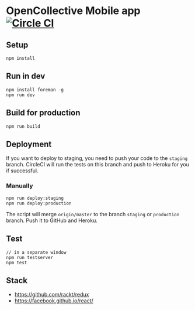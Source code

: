 # OpenCollective Mobile app [![Circle CI](https://circleci.com/gh/OpenCollective/opencollective-mobileapp/tree/master.svg?style=svg&circle-token=f96fc77d4d46882a72fff85ad9ce98b8b9f58ca7)](https://circleci.com/gh/OpenCollective/opencollective-mobileapp/tree/master)

## Setup

```
npm install
```

## Run in dev

```
npm install foreman -g
npm run dev
```

## Build for production

```
npm run build
```

## Deployment

If you want to deploy to staging, you need to push your code to the `staging` branch. CircleCI will run the tests on this branch and push to Heroku for you if successful.

### Manually

```
npm run deploy:staging
npm run deploy:production
```

The script will merge `origin/master` to the branch `staging` or `production` branch. Push it to GitHub and Heroku.

## Test

```
// in a separate window
npm run testserver
npm test
```

## Stack

- https://github.com/rackt/redux
- https://facebook.github.io/react/
